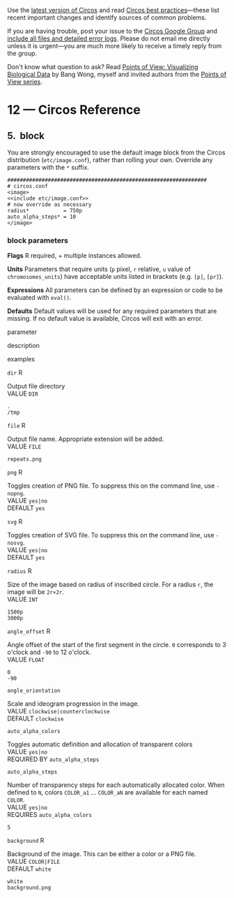 Use the [latest version of Circos](/software/download/circos/) and read
[Circos best
practices](/documentation/tutorials/reference/best_practices/)—these list
recent important changes and identify sources of common problems.

If you are having trouble, post your issue to the [Circos Google
Group](https://groups.google.com/group/circos-data-visualization) and [include
all files and detailed error logs](/support/support/). Please do not email me
directly unless it is urgent—you are much more likely to receive a timely
reply from the group.

Don't know what question to ask? Read [Points of View: Visualizing Biological
Data](https://www.nature.com/nmeth/journal/v9/n12/full/nmeth.2258.html) by
Bang Wong, myself and invited authors from the [Points of View
series](https://mk.bcgsc.ca/pointsofview).

# 12 — Circos Reference

## 5\. <image> block

You are strongly encouraged to use the default image block from the Circos
distribution (`etc/image.conf`), rather than rolling your own. Override any
parameters with the `*` suffix.

    
    
    ################################################################
    # circos.conf
    <image>
    <<include etc/image.conf>>
    # now override as necessary
    radius*           = 750p
    auto_alpha_steps* = 10
    </image>
    

### block parameters

**Flags** R required, + multiple instances allowed.

**Units** Parameters that require units (`p` pixel, `r` relative, `u` value of
`chromosomes_units`) have acceptable units listed in brackets (e.g. `[p]`,
`[pr]`).

**Expressions** All parameters can be defined by an expression or code to be
evaluated with `eval()`.

**Defaults** Default values will be used for any required parameters that are
missing. If no default value is available, Circos will exit with an error.

parameter

description

examples

  

`dir` R

Output file directory  
VALUE `DIR`

`.`  
`/tmp`

  

`file` R

Output file name. Appropriate extension will be added.  
VALUE `FILE`

`repeats.png`

  

`png` R

Toggles creation of PNG file. To suppress this on the command line, use
`-nopng`.  
VALUE `yes|no`  
DEFAULT `yes`

  

`svg` R

Toggles creation of SVG file. To suppress this on the command line, use
`-nosvg`.  
VALUE `yes|no`  
DEFAULT `yes`

  

`radius` R

Size of the image based on radius of inscribed circle. For a radius `r`, the
image will be `2r×2r`.  
VALUE `INT`

`1500p`  
`3000p`

  

`angle_offset` R

Angle offset of the start of the first segment in the circle. `0` corresponds
to 3 o'clock and `-90` to 12 o'clock.  
VALUE `FLOAT`

`0`  
`-90`

  

`angle_orientation`

Scale and ideogram progression in the image.  
VALUE `clockwise|counterclockwise`  
DEFAULT `clockwise`

  

`auto_alpha_colors`

Toggles automatic definition and allocation of transparent colors  
VALUE `yes|no`  
REQUIRED BY `auto_alpha_steps`

  

`auto_alpha_steps`

Number of transparency steps for each automatically allocated color. When
defined to `N`, colors `COLOR_a1` ... `COLOR_aN` are available for each named
`COLOR`.  
VALUE `yes|no`  
REQUIRES `auto_alpha_colors`

`5`

  

`background` R

Background of the image. This can be either a color or a PNG file.  
VALUE `COLOR|FILE`  
DEFAULT `white`

`white`  
`background.png`

  

